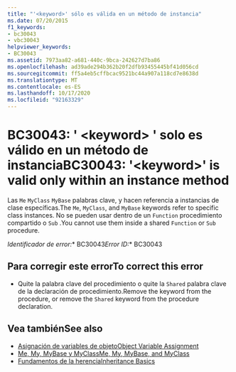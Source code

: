 ```yaml
---
title: "'<keyword>' sólo es válida en un método de instancia"
ms.date: 07/20/2015
f1_keywords:
- bc30043
- vbc30043
helpviewer_keywords:
- BC30043
ms.assetid: 7973aa82-a681-440c-9bca-242627d7ba86
ms.openlocfilehash: ad39ade294b362b20f2dfb93455445bf41d056cd
ms.sourcegitcommit: ff5a4eb5cffbcac9521bc44a907a118cd7e8638d
ms.translationtype: MT
ms.contentlocale: es-ES
ms.lasthandoff: 10/17/2020
ms.locfileid: "92163329"
---
```

# <a name="bc30043-keyword-is-valid-only-within-an-instance-method"></a><span data-ttu-id="9bd21-102">BC30043: ' \<keyword> ' solo es válido en un método de instancia</span><span class="sxs-lookup"><span data-stu-id="9bd21-102">BC30043: '\<keyword>' is valid only within an instance method</span></span>

<span data-ttu-id="9bd21-103">Las `Me` `MyClass` `MyBase` palabras clave, y hacen referencia a instancias de clase específicas.</span><span class="sxs-lookup"><span data-stu-id="9bd21-103">The `Me`, `MyClass`, and `MyBase` keywords refer to specific class instances.</span></span> <span data-ttu-id="9bd21-104">No se pueden usar dentro de un `Function` procedimiento compartido o `Sub` .</span><span class="sxs-lookup"><span data-stu-id="9bd21-104">You cannot use them inside a shared `Function` or `Sub` procedure.</span></span>

<span data-ttu-id="9bd21-105">*Identificador de error:*\* BC30043</span><span class="sxs-lookup"><span data-stu-id="9bd21-105">*Error ID:*\* BC30043</span></span>

## <a name="to-correct-this-error"></a><span data-ttu-id="9bd21-106">Para corregir este error</span><span class="sxs-lookup"><span data-stu-id="9bd21-106">To correct this error</span></span>

- <span data-ttu-id="9bd21-107">Quite la palabra clave del procedimiento o quite la `Shared` palabra clave de la declaración de procedimiento.</span><span class="sxs-lookup"><span data-stu-id="9bd21-107">Remove the keyword from the procedure, or remove the `Shared` keyword from the procedure declaration.</span></span>

## <a name="see-also"></a><span data-ttu-id="9bd21-108">Vea también</span><span class="sxs-lookup"><span data-stu-id="9bd21-108">See also</span></span>

- [<span data-ttu-id="9bd21-109">Asignación de variables de objeto</span><span class="sxs-lookup"><span data-stu-id="9bd21-109">Object Variable Assignment</span></span>](../../programming-guide/language-features/variables/object-variable-assignment.md)
- [<span data-ttu-id="9bd21-110">Me, My, MyBase y MyClass</span><span class="sxs-lookup"><span data-stu-id="9bd21-110">Me, My, MyBase, and MyClass</span></span>](../../programming-guide/program-structure/me-my-mybase-and-myclass.md)
- [<span data-ttu-id="9bd21-111">Fundamentos de la herencia</span><span class="sxs-lookup"><span data-stu-id="9bd21-111">Inheritance Basics</span></span>](../../programming-guide/language-features/objects-and-classes/inheritance-basics.md)
